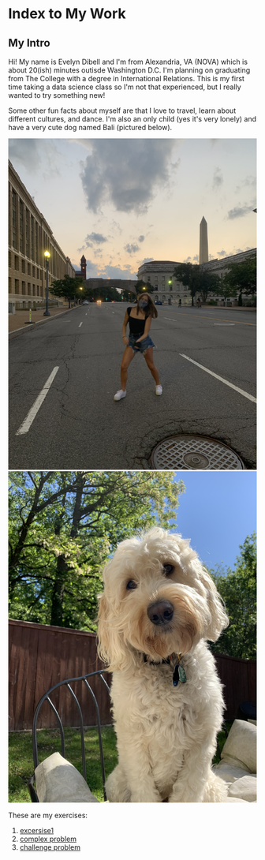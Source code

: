 # Index to My Work 

## My Intro
Hi! My name is Evelyn Dibell and I'm from Alexandria, VA (NOVA) which is about 20(ish) minutes outisde Washington D.C. I'm planning on graduating from The College with a degree in International Relations. This is my first time taking a data science class so I'm not that experienced, but I really wanted to try something new!

Some other fun facts about myself are that I love to travel, learn about different cultures, and dance. I'm also an only child (yes it's very lonely) and have a very cute dog named Bali (pictured below). 

![](introimage.jpeg)
![](cutestpuppyever.JPG)

These are my exercises: 
1. [excersise1](Practice1.md)
2. [complex problem](complexexercise.md)
3. [challenge problem](challengeexplanation.md)
